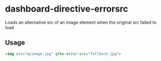 # dashboard-directive-errorsrc
Loads an alternative src of an image element when the original src failed to load

## Usage
```html
<img src="myimage.jpg" gfke-error-src="fallback.jpg">
```
